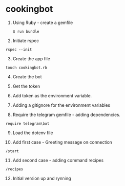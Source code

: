# cookingbot

1. Using Ruby - create a gemfile

    `$ run bundle `
2. Initiate rspec

  `rspec --init`

3. Create the app file

  `touch cookingbot.rb`

4. Create the bot

5. Get the token

6. Add token as the environment variable.

7. Adding a gitignore for the environment variables

8. Require the telegram gemfile - adding dependencies.

  `require telegram\bot`

9. Load the dotenv file

10. Add first case - Greeting message on connection

 `/start`

11. Add second case  - adding command recipes

 `/recipes`

12. Initial version up and rynning
